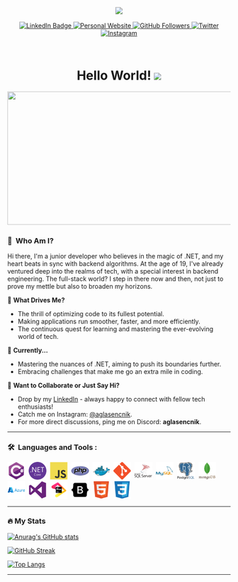<p align="center">
  <img src="https://media.giphy.com/media/M9gbBd9nbDrOTu1Mqx/giphy.gif" width="100"/>
</p>

<p align="center">
  <a href="https://www.linkedin.com/in/aglasencnik">
    <img src="https://img.shields.io/badge/LinkedIn-blue?style=for-the-badge&logo=linkedin&logoColor=white" alt="LinkedIn Badge">
  </a>
  <a href="https://aglasencnik.com" target="_blank">
    <img src="https://img.shields.io/badge/Website-green?style=for-the-badge&logo=internet-explorer&logoColor=white" alt="Personal Website">
  </a>
  <a href="https://github.com/aglasencnik">
    <img src="https://img.shields.io/github/followers/aglasencnik?label=Follow&style=for-the-badge&logo=github&logoColor=white" alt="GitHub Followers">
  </a>
  <a href="https://twitter.com/AGlasencnik">
    <img src="https://img.shields.io/badge/Twitter-blue?style=for-the-badge&logo=twitter&logoColor=white" alt="Twitter">
  </a>
  <a href="https://www.instagram.com/aglasencnik/">
    <img src="https://img.shields.io/badge/Instagram-E4405F?style=for-the-badge&logo=instagram&logoColor=white" alt="Instagram">
  </a>
</p>

<p align="center">
  <img src="https://komarev.com/ghpvc/?username=aglasencnik&style=flat-square&color=blue" alt="">
</p>

<h1 align="center">Hello World! <img src="https://media.giphy.com/media/hvRJCLFzcasrR4ia7z/giphy.gif" width="40"></h1>

<p align="center">
  <img src="https://media.giphy.com/media/dWesBcTLavkZuG35MI/giphy.gif" width="600" height="300" />
</p>

### 🚀 &nbsp;Who Am I?

Hi there, I'm a junior developer who believes in the magic of .NET, and my heart beats in sync with backend algorithms. At the age of 19, I've already ventured deep into the realms of tech, with a special interest in backend engineering. The full-stack world? I step in there now and then, not just to prove my mettle but also to broaden my horizons.

🌟 **What Drives Me?**
- The thrill of optimizing code to its fullest potential.
- Making applications run smoother, faster, and more efficiently.
- The continuous quest for learning and mastering the ever-evolving world of tech.

🔧 **Currently...**
- Mastering the nuances of .NET, aiming to push its boundaries further.
- Embracing challenges that make me go an extra mile in coding.

📩 **Want to Collaborate or Just Say Hi?**
- Drop by my [LinkedIn](https://www.linkedin.com/in/aglasencnik) - always happy to connect with fellow tech enthusiasts!
- Catch me on Instagram: [@aglasencnik](https://www.instagram.com/aglasencnik/).
- For more direct discussions, ping me on Discord: **aglasencnik**.

---

### 🛠 &nbsp;Languages and Tools :

<p>
<img src="https://github.com/devicons/devicon/blob/master/icons/csharp/csharp-original.svg" title="C#" alt="C#" width="40" height="40"/>&nbsp;
<img src="https://github.com/devicons/devicon/blob/master/icons/dotnetcore/dotnetcore-original.svg" title=".NET Core" alt=".NET Core" width="40" height="40"/>&nbsp;
<img src="https://github.com/devicons/devicon/blob/master/icons/javascript/javascript-original.svg" title="JavaScript" alt="JavaScript" width="40" height="40"/>&nbsp;
<img src="https://github.com/devicons/devicon/blob/master/icons/php/php-original.svg" title="PHP" alt="PHP" width="40" height="40"/>&nbsp;
<img src="https://github.com/devicons/devicon/blob/master/icons/docker/docker-original.svg" title="Docker" alt="Docker" width="40" height="40"/>&nbsp;
<img src="https://github.com/devicons/devicon/blob/master/icons/git/git-original.svg" title="Git" alt="Git" width="40" height="40"/>&nbsp;
<img src="sqlserver.svg" title="SQL Server" alt="SQL Server" width="40" height="40"/>&nbsp;
<img src="https://github.com/devicons/devicon/blob/master/icons/mysql/mysql-original-wordmark.svg" title="MySQL" alt="MySQL" width="40" height="40"/>&nbsp;
<img src="https://github.com/devicons/devicon/blob/master/icons/postgresql/postgresql-original-wordmark.svg" title="PostgreSQL" alt="PostgreSQL" width="40" height="40"/>&nbsp;
<img src="https://github.com/devicons/devicon/blob/master/icons/mongodb/mongodb-original-wordmark.svg" title="MongoDB" alt="MongoDB" width="40" height="40"/>&nbsp;
<img src="https://github.com/devicons/devicon/blob/master/icons/azure/azure-original-wordmark.svg" title="Azure" alt="Azure" width="40" height="40"/>&nbsp;
<img src="https://github.com/devicons/devicon/blob/master/icons/visualstudio/visualstudio-plain.svg" title="Visual Studio" alt="Visual Studio" width="40" height="40"/>&nbsp;
<img src="https://github.com/devicons/devicon/blob/master/icons/jetbrains/jetbrains-original.svg" title="JetBrains" alt="JetBrains" width="40" height="40"/>&nbsp;
<img src="https://github.com/devicons/devicon/blob/master/icons/bootstrap/bootstrap-plain.svg" title="Bootstrap" alt="Bootstrap" width="40" height="40"/>&nbsp;
<img src="https://github.com/devicons/devicon/blob/master/icons/html5/html5-original.svg" title="HTML5" alt="HTML5" width="40" height="40"/>&nbsp;
<img src="https://github.com/devicons/devicon/blob/master/icons/css3/css3-original.svg" title="CSS3" alt="CSS3" width="40" height="40"/>&nbsp;
</p>


---

### 🔥 My Stats

[![Anurag's GitHub stats](https://github-readme-stats.vercel.app/api?username=aglasencnik&theme=vision-friendly-dark&show_icons=true)](https://github.com/anuraghazra/github-readme-stats)

[![GitHub Streak](http://github-readme-streak-stats.herokuapp.com?user=aglasencnik&theme=dark&background=000000)](https://git.io/streak-stats)

[![Top Langs](https://github-readme-stats.vercel.app/api/top-langs/?username=aglasencnik&layout=compact&theme=vision-friendly-dark)](https://github.com/anuraghazra/github-readme-stats)

---
